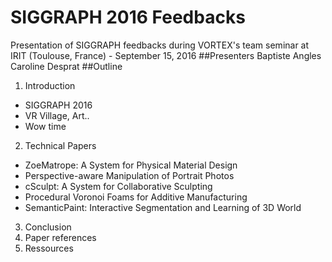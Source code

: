 # SIGGRAPH 2016 Feedbacks
Presentation of SIGGRAPH feedbacks during VORTEX's team seminar at IRIT (Toulouse, France) - September 15, 2016
##Presenters
Baptiste Angles
Caroline Desprat
##Outline
1. Introduction 
  * SIGGRAPH 2016
  * VR Village, Art.. 
  * Wow time
2. Technical Papers
  * ZoeMatrope: A System for Physical Material Design 
  * Perspective-aware Manipulation of Portrait Photos
  * cSculpt: A System for Collaborative Sculpting
  * Procedural Voronoi Foams for Additive Manufacturing 
  * SemanticPaint: Interactive Segmentation and Learning of 3D World
3. Conclusion
4. Paper references
5. Ressources



